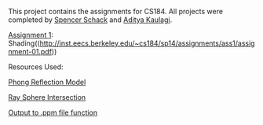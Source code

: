 This project contains the assignments for CS184. All projects were completed by [Spencer Schack](http://inst.eecs.berkeley.edu/~cs184-cf/) and [Aditya Kaulagi](http://inst.eecs.berkeley.edu/~cs184-ea/).

[Assignment 1](http://inst.cs.berkeley.edu/~cs184-ea/a1.html): Shading((http://inst.eecs.berkeley.edu/~cs184/sp14/assignments/ass1/assignment-01.pdf))

Resources Used:

[Phong Reflection Model](http://en.wikipedia.org/wiki/Phong_reflection_model)

[Ray Sphere Intersection](http://wiki.cgsociety.org/index.php/Ray_Sphere_Intersection)

[Output to .ppm file function](http://www.cse.ohio-state.edu/~parent/classes/581/Notes/MakingMovies/outputFrame.c)